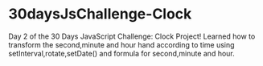 # 30daysJsChallenge-Clock
Day 2 of the 30 Days JavaScript Challenge: Clock Project! Learned how to transform the second,minute and hour hand according to time using setInterval,rotate,setDate() and formula for second,minute and hour.
